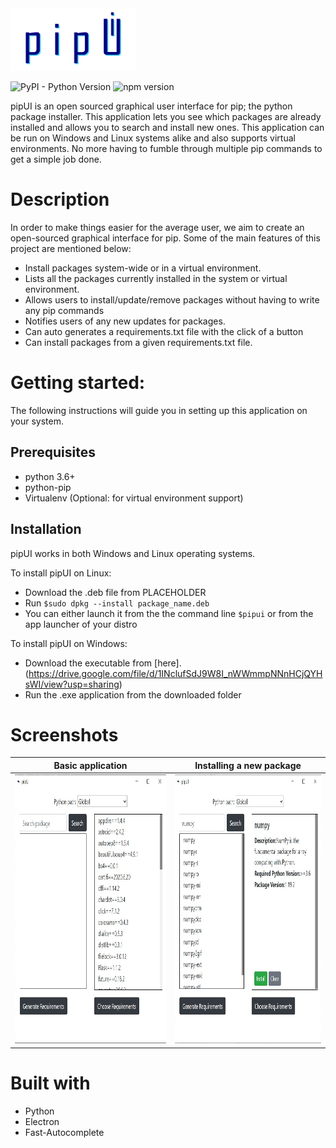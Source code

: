 <img src="https://raw.githubusercontent.com/amanmalali/pipui/master/images/pipui.png" width="200" height="100" />

![PyPI - Python Version](https://img.shields.io/pypi/pyversions/pipui_backend?color=gree&style=flat-square) ![npm version](https://img.shields.io/npm/v/electron?color=brightgreen)

pipUI is an open sourced graphical user interface for pip; the python package installer. This application lets you see which packages are already installed and allows you to search and install new ones. This application can be run on Windows and Linux systems alike and also supports virtual environments.
No more having to fumble through multiple pip commands to get a simple job done. 

# Description
In order to make things easier for the average user, we aim to create an open-sourced graphical interface for pip. Some of the main features of this project are mentioned below:
* Install packages system-wide or in a virtual environment.
* Lists all the packages currently installed in the system or virtual environment.
* Allows users to install/update/remove packages without having to write any pip commands
* Notifies users of any new updates for packages.
* Can auto generates a requirements.txt file with the click of a button
* Can install packages from a given requirements.txt file.

# Getting started:
The following instructions will guide you in setting up this application on your system.

## Prerequisites
* python 3.6+
* python-pip
* Virtualenv (Optional: for virtual environment support)

## Installation
pipUI works in both Windows and Linux operating systems.

To install pipUI on Linux:
* Download the .deb file from PLACEHOLDER
* Run ```$sudo dpkg --install package_name.deb```
* You can either launch it from the the command line ```$pipui``` or from the app launcher of your distro

To install pipUI on Windows:
* Download the executable from [here].(https://drive.google.com/file/d/1INclufSdJ9W8I_nWWmmpNNnHCjQYHsWI/view?usp=sharing)
* Run the .exe application from the downloaded folder

# Screenshots
Basic application          |  Installing a new package
:-------------------------:|:-------------------------:
<img src="https://raw.githubusercontent.com/amanmalali/pipui/master/images/disp_img1.jpeg" width="500" height="430" />  |  <img src="https://raw.githubusercontent.com/amanmalali/pipui/master/images/disp_img3.jpeg" width="500" height="430" /> 

# Built with
* Python
* Electron
* Fast-Autocomplete

